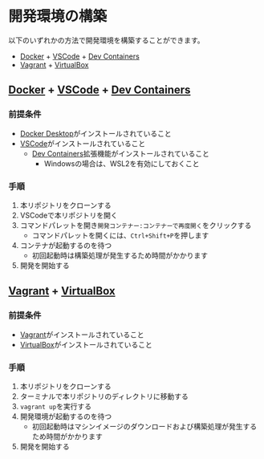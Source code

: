 開発環境の構築
============================

以下のいずれかの方法で開発環境を構築することができます。

* [Docker][] + [VSCode][] + [Dev Containers][]
* [Vagrant][] + [VirtualBox][]

[Docker]: https://www.docker.com/
[VSCode]: https://code.visualstudio.com/
[Dev Containers]: https://code.visualstudio.com/docs/remote/containers
[Vagrant]: https://www.vagrantup.com/
[VirtualBox]: https://www.virtualbox.org/

[Docker][] + [VSCode][] + [Dev Containers][]
--------------------------------------------

### 前提条件

* [Docker Desktop][]がインストールされていること
* [VSCode][]がインストールされていること
    * [Dev Containers][]拡張機能がインストールされていること
        * Windowsの場合は、WSL2を有効にしておくこと

[Docker Desktop]: https://www.docker.com/ja-jp/products/docker-desktop/

### 手順

1. 本リポジトリをクローンする
2. VSCodeで本リポジトリを開く
3. コマンドパレットを開き`開発コンテナー:コンテナーで再度開く`をクリックする
   * コマンドパレットを開くには、`Ctrl+Shift+P`を押します
4. コンテナが起動するのを待つ
   * 初回起動時は構築処理が発生するため時間がかかります
5. 開発を開始する

[Vagrant][] + [VirtualBox][]
--------------------------------------------

### 前提条件

* [Vagrant][]がインストールされていること
* [VirtualBox][]がインストールされていること

### 手順

1. 本リポジトリをクローンする
2. ターミナルで本リポジトリのディレクトリに移動する
3. `vagrant up`を実行する
4. 開発環境が起動するのを待つ
   * 初回起動時はマシンイメージのダウンロードおよび構築処理が発生するため時間がかかります
5. 開発を開始する
